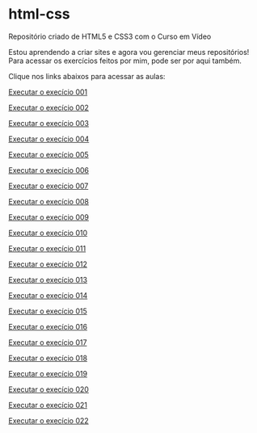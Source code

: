 # html-css
 Repositório criado de HTML5 e CSS3 com o Curso em Vídeo

Estou aprendendo a criar sites e agora vou gerenciar meus repositórios!
Para acessar os exercícios feitos por mim, pode ser por aqui também.

Clique nos links abaixos para acessar as aulas:

<a href="https://lramossantos.github.io/html-css/exerc%C3%ADcios/ex001/index.html">Executar o execício 001</a>

<a href="https://lramossantos.github.io/html-css/exerc%C3%ADcios/ex002/index.html">Executar o execício 002</a>

<a href="https://lramossantos.github.io/html-css/exerc%C3%ADcios/ex003/index.html">Executar o execício 003</a>

<a href="https://lramossantos.github.io/html-css/exerc%C3%ADcios/ex004/index.html">Executar o execício 004</a>

<a href="https://lramossantos.github.io/html-css/exercícios/ex005/index.html">Executar o execício 005</a>

<a href="https://lramossantos.github.io/html-css/exerc%C3%ADcios/ex006/index.html">Executar o execício 006</a>

<a href="https://lramossantos.github.io/html-css/exerc%C3%ADcios/ex007/index.html">Executar o execício 007</a>

<a href="https://lramossantos.github.io/html-css/exerc%C3%ADcios/ex008/index.html">Executar o execício 008</a>

<a href="https://lramossantos.github.io/html-css/exerc%C3%ADcios/ex009/index.html">Executar o execício 009</a>

<a href="https://lramossantos.github.io/html-css/exerc%C3%ADcios/ex010/index.html">Executar o execício 010</a>

<a href="https://lramossantos.github.io/html-css/exerc%C3%ADcios/ex011/index.html">Executar o execício 011</a>

<a href="https://lramossantos.github.io/html-css/exerc%C3%ADcios/ex012/index.html">Executar o execício 012</a>

<a href="https://lramossantos.github.io/html-css/exerc%C3%ADcios/ex013/index.html">Executar o execício 013</a>

<a href="https://lramossantos.github.io/html-css/exerc%C3%ADcios/ex014/index.html">Executar o execício 014</a>

<a href="https://lramossantos.github.io/html-css/exerc%C3%ADcios/ex015/index.html">Executar o execício 015</a>

<a href="https://lramossantos.github.io/html-css/exerc%C3%ADcios/ex016/index.html">Executar o execício 016</a>

<a href="https://lramossantos.github.io/html-css/exerc%C3%ADcios/ex017/index.html">Executar o execício 017</a>

<a href="https://lramossantos.github.io/html-css/exerc%C3%ADcios/ex018/index.html">Executar o execício 018</a>

<a href="https://lramossantos.github.io/html-css/exerc%C3%ADcios/ex019/index.html">Executar o execício 019</a>

<a href="https://lramossantos.github.io/html-css/exerc%C3%ADcios/ex020/index.html">Executar o execício 020</a>

<a href="https://lramossantos.github.io/html-css/exerc%C3%ADcios/ex021/index.html">Executar o execício 021</a>

<a href="https://lramossantos.github.io/html-css/exerc%C3%ADcios/ex022/index.html">Executar o execício 022</a>